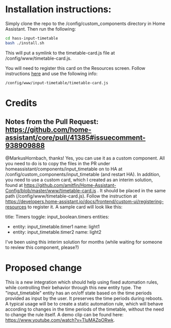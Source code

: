 # Installation instructions:

Simply clone the repo to the /config/custom_components directory in Home Assistant. Then run the following:

```bash
cd hass-input-timetable
bash ./install.sh
```
This will put a symlink to the timetable-card.js file at /config/www/timetable-card.js.

You will need to register this card on the Resources screen. Follow instructions [here](https://developers.home-assistant.io/docs/frontend/custom-ui/registering-resources) and use the following info:

```
/config/www/input-timetable/timetable-card.js
```
# Credits
## Notes from the Pull Request: https://github.com/home-assistant/core/pull/41385#issuecomment-938909888

@MarkusHornbach, thanks!
Yes, you can use it as a custom component. All you need to do is to copy the files in the PR under homeassistant/components/input_timetable on to HA at /config/custom_components/input_timetable (and restart HA).
In addition, you need to use a custom card, which I created as an interim solution, found at https://github.com/amitfin/Home-Assistant-Config/blob/master/www/timetable-card.js . It should be placed in the same path (/config/www/timetable-card.js). Follow the instruction at https://developers.home-assistant.io/docs/frontend/custom-ui/registering-resources to register it.
A sample card will look like this:

title: Timers
toggle: input_boolean.timers
entities:
  - entity: input_timetable.timer1
    name: light1
  - entity: input_timetable.timer2
    name: light2

I've been using this interim solution for months (while waiting for someone to review this component, please?)

# Proposed change

This is a new integration which should help using fixed automation rules, while controlling their behavior through this new entity type.
The "input_timetable" entity has an on/off state based on the time periods provided as input by the user. It preserves the time periods during reboots.
A typical usage will be to create a static automation rule, which will behave according to changes in the time periods of the timetable, without the need to change the rule itself.
A demo clip can be found here: https://www.youtube.com/watch?v=TluMAZpORwk.